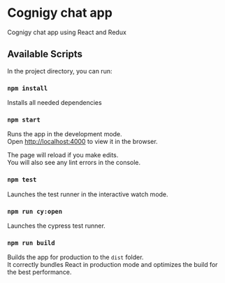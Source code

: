 # Cognigy chat app

Cognigy chat app using React and Redux

## Available Scripts

In the project directory, you can run:

### `npm install`

Installs all needed dependencies

### `npm start`

Runs the app in the development mode.\
Open [http://localhost:4000](http://localhost:4000) to view it in the browser.

The page will reload if you make edits.\
You will also see any lint errors in the console.

### `npm test`

Launches the test runner in the interactive watch mode.

### `npm run cy:open`

Launches the cypress test runner.

### `npm run build`

Builds the app for production to the `dist` folder.\
It correctly bundles React in production mode and optimizes the build for the best performance.

